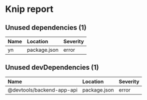 # Knip report

## Unused dependencies (1)

| Name | Location     | Severity |
| :- | :----------- | :------- |
| yn | package.json | error    |

## Unused devDependencies (1)

| Name                       | Location     | Severity |
| :------------------------- | :----------- | :------- |
| @devtools/backend-app-api | package.json | error    |

